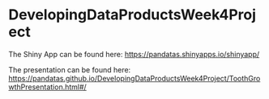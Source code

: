 # DevelopingDataProductsWeek4Project

The Shiny App can be found here: https://pandatas.shinyapps.io/shinyapp/

The presentation can be found here: https://pandatas.github.io/DevelopingDataProductsWeek4Project/ToothGrowthPresentation.html#/
